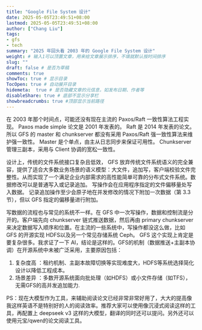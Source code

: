 ```yaml
---
title: "Google File System 设计"
date: 2025-05-05T23:49:51+08:00
lastmod: 2025-05-05T23:49:51+08:00
author: ["Chang Liu"]
tags: 
- gfs
- tech
summary: "2025 年回头看 2003 年的 Google File System 设计"
weight: # 输入1可以顶置文章，用来给文章展示排序，不填就默认按时间排序
slug: ""
draft: false # 是否为草稿
comments: true
showToc: true # 显示目录
TocOpen: true # 自动展开目录
hidemeta:  true # 是否隐藏文章的元信息，如发布日期、作者等
disableShare: true # 底部不显示分享栏
showbreadcrumbs: true #顶部显示当前路径
---
```


在 2003 年那个时间点，可能还没有现在主流的 Paxos/Raft 一致性算法工程实现。 Paxos made simple 论文是 2001 年发表的。 Raft 是 2014 年发表的论文。 所以 GFS 的 master 和 chunkserver 都没有采用 Paxos/Raft 强一致性算法来维护强一致性。 Master 是个单点，由主从日志同步来保证可用性。 Chunkserver 管理三副本，采用与 Client 协调的宽松一致性。

设计上，传统的文件系统接口复杂且低效， GFS 放弃传统文件系统语义的完全兼容，提供了适合大多数业务场景的语义模型：大文件，追加写，客户端校验文件完整性。从而实现了一个满足企业内部需求的高性能简单可靠的分布式文件系统。数据修改可以是普通写入或记录追加。 写操作会在应用程序指定的文件偏移量处写入数据。 记录追加操作至少会原子地在并发修改的情况下附加一次数据（第 3.3 节），但以 GFS 指定的偏移量进行附加。

写数据的流程也与常见的系统不一样。在 GFS 中一次写操作，数据和控制流是分开的。客户端先向 chunkserver 链式推送数据，然后再由 primary chunkserver 来决定数据写入顺序和位置。在主流的一些系统中，写操作都没这么做，比如 GFS 的开源实现 HDFS以及另一个常见存储系统 Ceph。 GFS 这个实现上肯定是要复杂很多。我求证了一下 AI，结论是这样的。GFS的机制（数据推送+主副本协调）在开源系统中未被广泛采用，主要原因包括：

1. 复杂度高 ：租约机制、主副本故障切换等实现难度大，HDFS等系统选择简化设计以降低工程成本。
2. 场景差异 ：多数开源系统面向批处理（如HDFS）或小文件存储（如TFS），无需GFS的高并发追加能力.

PS：现在大模型作为工具，来辅助阅读论文已经非常非常好用了，大大的提高像我这样英语不是特别好的人的阅读效率。推荐大家可以使用像沉浸式阅读这样的工具，再配置上 deepseek v3 这样的大模型，翻译的同时还可以提问。另外还可以使用元宝/qwen的论文阅读工具。